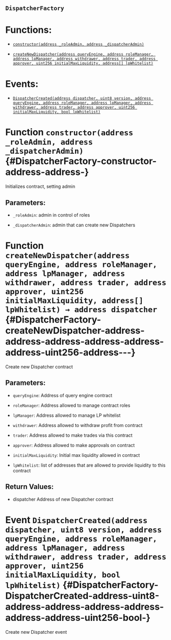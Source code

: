 ## `DispatcherFactory`

# Functions:

- [`constructor(address _roleAdmin, address _dispatcherAdmin)`](#DispatcherFactory-constructor-address-address-)

- [`createNewDispatcher(address queryEngine, address roleManager, address lpManager, address withdrawer, address trader, address approver, uint256 initialMaxLiquidity, address[] lpWhitelist)`](#DispatcherFactory-createNewDispatcher-address-address-address-address-address-address-uint256-address---)

# Events:

- [`DispatcherCreated(address dispatcher, uint8 version, address queryEngine, address roleManager, address lpManager, address withdrawer, address trader, address approver, uint256 initialMaxLiquidity, bool lpWhitelist)`](#DispatcherFactory-DispatcherCreated-address-uint8-address-address-address-address-address-address-uint256-bool-)

# Function `constructor(address _roleAdmin, address _dispatcherAdmin)` {#DispatcherFactory-constructor-address-address-}

Initializes contract, setting admin

## Parameters:

- `_roleAdmin`: admin in control of roles

- `_dispatcherAdmin`: admin that can create new Dispatchers

# Function `createNewDispatcher(address queryEngine, address roleManager, address lpManager, address withdrawer, address trader, address approver, uint256 initialMaxLiquidity, address[] lpWhitelist) → address dispatcher` {#DispatcherFactory-createNewDispatcher-address-address-address-address-address-address-uint256-address---}

Create new Dispatcher contract

## Parameters:

- `queryEngine`: Address of query engine contract

- `roleManager`: Address allowed to manage contract roles

- `lpManager`: Address allowed to manage LP whitelist

- `withdrawer`: Address allowed to withdraw profit from contract

- `trader`: Address allowed to make trades via this contract

- `approver`: Address allowed to make approvals on contract

- `initialMaxLiquidity`: Initial max liquidity allowed in contract

- `lpWhitelist`: list of addresses that are allowed to provide liquidity to this contract

## Return Values:

- dispatcher Address of new Dispatcher contract

# Event `DispatcherCreated(address dispatcher, uint8 version, address queryEngine, address roleManager, address lpManager, address withdrawer, address trader, address approver, uint256 initialMaxLiquidity, bool lpWhitelist)` {#DispatcherFactory-DispatcherCreated-address-uint8-address-address-address-address-address-address-uint256-bool-}

Create new Dispatcher event
